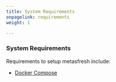 ```yaml
---
title: System Requirements
onpagelink: requirements
weight: 1

---
```


### System Requirements

Requirements to setup metasfresh include:

- [Docker Compose](https://docs.docker.com/compose/install/)
 